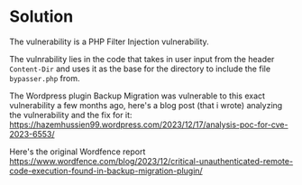 # Solution

The vulnerability is a PHP Filter Injection vulnerability.

The vulnrability lies in the code that takes in user input from the header `Content-Dir` and uses it as the base for the directory to include the file `bypasser.php` from.

The Wordpress plugin Backup Migration was vulnerable to this exact vulnerability a few months ago, here's a blog post (that i wrote) analyzing the vulnerability and the fix for it: 
https://hazemhussien99.wordpress.com/2023/12/17/analysis-poc-for-cve-2023-6553/

Here's the original Wordfence report https://www.wordfence.com/blog/2023/12/critical-unauthenticated-remote-code-execution-found-in-backup-migration-plugin/
